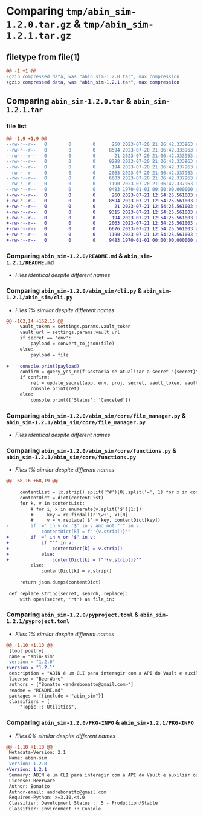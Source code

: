 # Comparing `tmp/abin_sim-1.2.0.tar.gz` & `tmp/abin_sim-1.2.1.tar.gz`

## filetype from file(1)

```diff
@@ -1 +1 @@
-gzip compressed data, was "abin_sim-1.2.0.tar", max compression
+gzip compressed data, was "abin_sim-1.2.1.tar", max compression
```

## Comparing `abin_sim-1.2.0.tar` & `abin_sim-1.2.1.tar`

### file list

```diff
@@ -1,9 +1,9 @@
--rw-r--r--   0        0        0      260 2023-07-20 21:06:42.333963 abin_sim-1.2.0/LICENSE
--rw-r--r--   0        0        0     8594 2023-07-20 21:06:42.333963 abin_sim-1.2.0/README.md
--rw-r--r--   0        0        0       21 2023-07-20 21:06:42.333963 abin_sim-1.2.0/abin_sim/__init__.py
--rw-r--r--   0        0        0     9288 2023-07-20 21:06:42.333963 abin_sim-1.2.0/abin_sim/cli.py
--rw-r--r--   0        0        0      194 2023-07-20 21:06:42.337963 abin_sim-1.2.0/abin_sim/config.py
--rw-r--r--   0        0        0     2063 2023-07-20 21:06:42.337963 abin_sim-1.2.0/abin_sim/core/file_manager.py
--rw-r--r--   0        0        0     6603 2023-07-20 21:06:42.337963 abin_sim-1.2.0/abin_sim/core/functions.py
--rw-r--r--   0        0        0     1190 2023-07-20 21:06:42.337963 abin_sim-1.2.0/pyproject.toml
--rw-r--r--   0        0        0     9483 1970-01-01 00:00:00.000000 abin_sim-1.2.0/PKG-INFO
+-rw-r--r--   0        0        0      260 2023-07-21 12:54:25.561003 abin_sim-1.2.1/LICENSE
+-rw-r--r--   0        0        0     8594 2023-07-21 12:54:25.561003 abin_sim-1.2.1/README.md
+-rw-r--r--   0        0        0       21 2023-07-21 12:54:25.561003 abin_sim-1.2.1/abin_sim/__init__.py
+-rw-r--r--   0        0        0     9315 2023-07-21 12:54:25.561003 abin_sim-1.2.1/abin_sim/cli.py
+-rw-r--r--   0        0        0      194 2023-07-21 12:54:25.561003 abin_sim-1.2.1/abin_sim/config.py
+-rw-r--r--   0        0        0     2063 2023-07-21 12:54:25.561003 abin_sim-1.2.1/abin_sim/core/file_manager.py
+-rw-r--r--   0        0        0     6676 2023-07-21 12:54:25.561003 abin_sim-1.2.1/abin_sim/core/functions.py
+-rw-r--r--   0        0        0     1190 2023-07-21 12:54:25.561003 abin_sim-1.2.1/pyproject.toml
+-rw-r--r--   0        0        0     9483 1970-01-01 00:00:00.000000 abin_sim-1.2.1/PKG-INFO
```

### Comparing `abin_sim-1.2.0/README.md` & `abin_sim-1.2.1/README.md`

 * *Files identical despite different names*

### Comparing `abin_sim-1.2.0/abin_sim/cli.py` & `abin_sim-1.2.1/abin_sim/cli.py`

 * *Files 1% similar despite different names*

```diff
@@ -162,14 +162,15 @@
     vault_token = settings.params.vault_token
     vault_url = settings.params.vault_url
     if secret == 'env':
         payload = convert_to_json(file)
     else:
         payload = file
 
+    console.print(payload)
     confirm = query_yes_no(f'Gostaria de atualizar a secret "{secret}" para o app {app}, no projeto {env.upper()}-{proj.upper()} ?', 'no')
     if confirm:
         ret = update_secret(app, env, proj, secret, vault_token, vault_url, payload)
         console.print(ret)
     else:
         console.print({'Status': 'Canceled'})
```

### Comparing `abin_sim-1.2.0/abin_sim/core/file_manager.py` & `abin_sim-1.2.1/abin_sim/core/file_manager.py`

 * *Files identical despite different names*

### Comparing `abin_sim-1.2.0/abin_sim/core/functions.py` & `abin_sim-1.2.1/abin_sim/core/functions.py`

 * *Files 1% similar despite different names*

```diff
@@ -68,16 +68,19 @@
 
     contentList = [x.strip().split('^#')[0].split('=', 1) for x in content if '=' in x.split('^#')[0]]
     contentDict = dict(contentList)
     for k, v in contentList:
         # for i, x in enumerate(v.split('$')[1:]):
         #     key = re.findall(r'\w+', x)[0]
         #     v = v.replace('$' + key, contentDict[key])
-        if '=' in v or '$' in v and not "'" in v:
-            contentDict[k] = f"'{v.strip()}'"
+        if '=' in v or '$' in v:
+            if "'" in v:
+                contentDict[k] = v.strip()
+            else:
+                contentDict[k] = f"'{v.strip()}'"
         else:
             contentDict[k] = v.strip()
 
     return json.dumps(contentDict)
 
 def replace_string(secret, search, replace):
     with open(secret, 'rt') as file_in:
```

### Comparing `abin_sim-1.2.0/pyproject.toml` & `abin_sim-1.2.1/pyproject.toml`

 * *Files 1% similar despite different names*

```diff
@@ -1,10 +1,10 @@
 [tool.poetry]
 name = "abin-sim"
-version = "1.2.0"
+version = "1.2.1"
 description = "ABIN é um CLI para interagir com a API do Vault e auxiliar os Desenvolvedores nos projetos da SIMTech"
 license = "BeerWare"
 authors = ["Bonatto <andrebonatto@gmail.com>"]
 readme = "README.md"
 packages = [{include = "abin_sim"}]
 classifiers = [
     "Topic :: Utilities",
```

### Comparing `abin_sim-1.2.0/PKG-INFO` & `abin_sim-1.2.1/PKG-INFO`

 * *Files 0% similar despite different names*

```diff
@@ -1,10 +1,10 @@
 Metadata-Version: 2.1
 Name: abin-sim
-Version: 1.2.0
+Version: 1.2.1
 Summary: ABIN é um CLI para interagir com a API do Vault e auxiliar os Desenvolvedores nos projetos da SIMTech
 License: Beerware
 Author: Bonatto
 Author-email: andrebonatto@gmail.com
 Requires-Python: >=3.10,<4.0
 Classifier: Development Status :: 5 - Production/Stable
 Classifier: Environment :: Console
```

